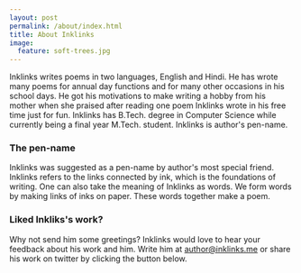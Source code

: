```yaml
---
layout: post
permalink: /about/index.html
title: About Inklinks
image:
  feature: soft-trees.jpg
---
```


Inklinks writes poems in two languages, English and Hindi. He has wrote many poems for annual day functions and for many other occasions in his school days. He got his motivations to make writing a hobby from his mother when she praised after reading one poem Inklinks wrote in his free time just for fun. Inklinks has B.Tech. degree in Computer Science while currently being a final year M.Tech. student. Inklinks is author's pen-name.

### The pen-name
Inklinks was suggested as a pen-name by author's most special friend. Inklinks refers to the links connected by ink, which is the foundations of writing. One can also take the meaning of Inklinks as words. We form words by making links of inks on paper. These words together make a poem.

### Liked Inkliks's work?
Why not send him some greetings? Inklinks would love to hear your feedback about his work and him. Write him at <author@inklinks.me> or share his work on twitter by clicking the button below.